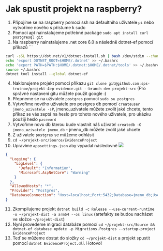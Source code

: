 # Jak spustit projekt na raspberry?

1. Připojíme se na raspberry pomocí ssh na defaultního uživatele `pi` nebo vytvoříme nového s přístume k sudo 
2. Pomoci apt nainstalujeme potřebné package `sudo apt install curl postgresql git`
3. Na raspberry nainstalujeme .net core 6.0 a následně dotnet-ef pomocí příkazů ```
```sh
curl -sSL https://dot.net/v1/dotnet-install.sh | bash /dev/stdin --channel 6.0
echo 'export DOTNET_ROOT=$HOME/.dotnet' >> ~/.bashrc
echo 'export PATH=$PATH:$HOME/.dotnet:$HOME/.dotnet/tools' >> ~/.bashrc
source ~/.bashrc
dotnet tool install --global dotnet-ef
```
   
4. Naklonujeme projekt pomocí příkazu `git clone git@github.com:sps-trutnov/projekt-4ep-evidence.git --branch dev projekt-src` (Pro správné nastavení gitu můžete použít google :)
5. Přepneme se na uživatele `postgres` pomocí `sudo su postgres`
6. Vytvoříme nového uživatele pro postgres db pomocí `createuser jmeno_uzivatele -sP`, jmeno_uzivatele můžete zvolit jaké chcete, tento příkaz se vás zeptá na heslo pro tohoto nového uživatele, pro ukázku použiji heslo `password`
7. Vytvoříme novu db kterou bude vlastnit náš uživatel `createdb -O jmeno_uzivatele jmeno_db` - jmeno_db můžete zvolit jaké chcete
8. Z uživatele `postgres` se můžeme odhlásit
9. `cd ~/projekt-src/Source/EvidenceProject`
10. Upravíme `appsettings.json` aby vypadal následovně ![](https://i.kawaii.sh/rERgtMe.png)
```json
{
  "Logging": {
    "LogLevel": {
      "Default": "Information",
      "Microsoft.AspNetCore": "Warning"
    }
  },
  "AllowedHosts": "*",
  "Provider": "Postgres",
  "DatabaseConnection": "Host=localhost;Port:5432;Database=jmeno_db;Username=jmeno_uzivatele;Password=password"
}
```
11. Zkompilujeme projekt `dotnet build -c Release --use-current-runtime -o ~/projekt-dist -a arm64 --os linux` (artefakty se budou nacházet ve složce `~/projekt-dist`)
12. Nyní provedeme migraci databáze pomocí `cd ~/projekt-src/Source && dotnet-ef database update -p Migrations.Postgres --startup-project EvidenceProject`
13. Teď se můžeme dostat do složky `cd ~/projekt-dist` a projekt spustit pomocí `dotnet EvidenceProject.dll`
Hotovo!

